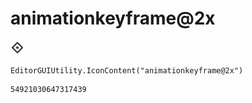 # animationkeyframe@2x
![](/img/animationkeyframe@2x.png)

``` CSharp
EditorGUIUtility.IconContent("animationkeyframe@2x")
```
```
54921030647317439
```
